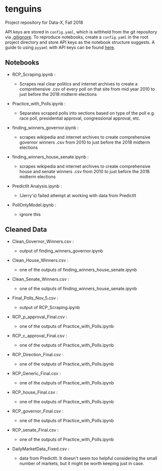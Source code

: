# tenguins
Project repository for Data-X, Fall 2018

API keys are stored in `config.yaml`, which is withheld from the git repository via [.gitignore](./.gitignore). To reproduce notebooks, create a `config.yaml` in the root project directory and store API keys as the notebook structure suggests. A guide to using `pyyaml` with API keys can be found  [here](notebooks/0-setup).


## Notebooks


- RCP_Scraping.ipynb :
	- Scrapes real clear politics and internet archives to create a comprehensive .csv of every poll on that site from mid year 2010 to just before the 2018 midterm elections

- Practice_with_Polls.ipynb :
	- Separates scraped polls into sections based on type of the poll e.g. race poll, presidential approval, congressional approval, etc.

- finding_winners_governor.ipynb :
	- scrapes wikipedia and internet archives to create comprehensive governor winners .csv from 2010 to just before the 2018 midterm elections

- finding_winners_house_senate.ipynb :
	- scrapes wikipedia and internet archives to create comprehensive house and senate winners .csv from 2010 to just before the 2018 midterm elections

- PredictIt Analysis.ipynb :
	- (Jerry's) failed attempt at working with data from PredictIt

- PollOnlyModel.ipynb :
	- ignore this


## Cleaned Data


- Clean_Governor_Winners.csv :
	- output of finding_winners_governor.ipynb

- Clean_House_Winners.csv :
	- one of the outputs of finding_winners_house_senate.ipynb

- Clean_Senate_Winners.csv :
	- one of the outputs of finding_winners_house_senate.ipynb

- Final_Polls_Nov_5.csv :
	- output of RCP_Scraping.ipynb

- RCP_p_approval_Final.csv :
	- one of the outputs of Practice_with_Polls.ipynb

- RCP_c_approval_Final.csv :
	- one of the outputs of Practice_with_Polls.ipynb

- RCP_Direction_Final.csv :
	- one of the outputs of Practice_with_Polls.ipynb

- RCP_Generic_Final.csv :
	- one of the outputs of Practice_with_Polls.ipynb

- RCP_house_Final.csv :
	- one of the outputs of Practice_with_Polls.ipynb

- RCP_governor_Final.csv :
	- one of the outputs of Practice_with_Polls.ipynb

- RCP_senate_Final.csv :
	- one of the outputs of Practice_with_Polls.ipynb

- DailyMarketData_Fixed.csv :
	- data from PredictIt. It doesn't seem too helpful considering the small number of markets, but it might be worth keeping just in case.
